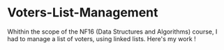 # Voters-List-Management
Whithin the scope of the NF16 (Data Structures and Algorithms) course, I had to manage a list of voters, using linked lists. Here's my work !
